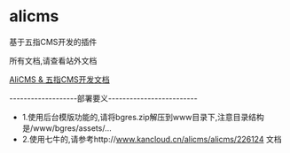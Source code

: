 # alicms
基于五指CMS开发的插件

所有文档,请查看站外文档

[AliCMS & 五指CMS开发文档](http://www.kancloud.cn/alicms/alicms)

-------------------部署要义-------------------------
- 1.使用后台模版功能的,请将bgres.zip解压到www目录下,注意目录结构是/www/bgres/assets/...
- 2.使用七牛的,请参考http://www.kancloud.cn/alicms/alicms/226124 文档

